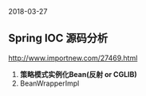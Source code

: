 2018-03-27 
## Spring IOC 源码分析
http://www.importnew.com/27469.html
1. **策略模式实例化Bean(反射 or CGLIB)**
2. BeanWrapperImpl